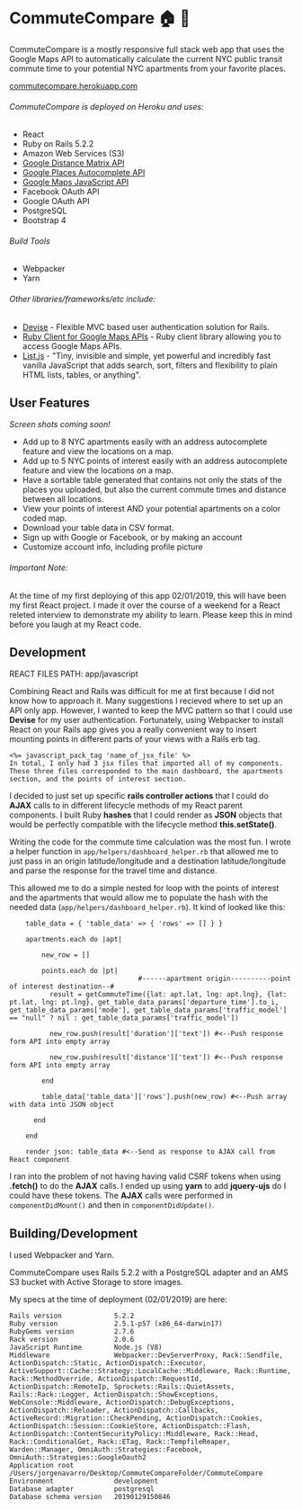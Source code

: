 # CommuteCompare  :house: :busstop:

CommuteCompare is a mostly responsive full stack web app that uses the Google Maps API to automatically calculate the current NYC public transit commute time to your potential NYC apartments from your favorite places.

[commutecompare.herokuapp.com](https://commutecompare.herokuapp.com)

###### CommuteCompare is deployed on Heroku and uses:

  - React
  - Ruby on Rails 5.2.2
  - Amazon Web Services (S3)
  - [Google Distance Matrix API](https://developers.google.com/maps/documentation/distance-matrix/start)
  - [Google Places Autocomplete API](https://developers.google.com/places/web-service/autocomplete)
  - [Google Maps JavaScript API](https://developers.google.com/maps/documentation/javascript/tutorial)
  - Facebook OAuth API
  - Google OAuth API
  - PostgreSQL
  - Bootstrap 4

###### Build Tools

   - Webpacker
   - Yarn

###### Other libraries/frameworks/etc include:
- [Devise](https://www.google.com) - Flexible MVC based user authentication solution for Rails.
- [Ruby Client for Google Maps APIs](https://github.com/amrfaissal/googlemaps-services) - Ruby client library allowing you to access Google Maps APIs.
- [List.js](https://listjs.com/) - "Tiny, invisible and simple, yet powerful and incredibly fast vanilla JavaScript that adds search, sort, filters and flexibility to plain HTML lists, tables, or anything".

## User Features

*Screen shots coming soon!*

  - Add up to 8 NYC apartments easily with an address autocomplete feature and view the locations on a map.
  - Add up to 5 NYC points of interest easily with an address autocomplete feature and view the locations on a map.
  - Have a sortable table generated that contains not only the stats of the places you uploaded, but also the current commute times and distance between all locations.
  - View your points of interest AND your potential apartments on a color coded map.
  - Download your table data in CSV format.
  - Sign up with Google or Facebook, or by making an account
  - Customize account info, including profile picture


###### Important Note:

At the time of my first deploying of this app 02/01/2019, this will have been my first React project. I made it over the course of a weekend for a React releted interview to demonstrate my ability to learn. Please keep this in mind before you laugh at my React code.

## Development

REACT FILES PATH: app/javascript

Combining React and Rails was difficult for me at first because I did not know how to approach it. Many suggestions I recieved where to set up an API only app. However, I wanted to keep the MVC pattern so that I could use **Devise** for my user authentication. Fortunately, using Webpacker to install React on your Rails app gives you a really convenient way to insert mounting points in different parts of your views with a Rails erb tag.

```
<%= javascript_pack_tag 'name_of_jsx_file' %> 
In total, I only had 3 jsx files that imported all of my components.
These three files corresponded to the main dashboard, the apartments section, and the points of interest section.
```

I decided to just set up specific **rails controller actions** that I could do **AJAX** calls to in different lifecycle methods of my React parent components. I built Ruby **hashes** that I could render as **JSON** objects that would be perfectly compatible with the lifecycle method **this.setState()**. 

Writing the code for the commute time calculation was the most fun. I wrote a helper function in ```app/helpers/dashboard_helper.rb``` that allowed me to just pass in an origin latitude/longitude and a destination latitude/longitude and parse the response for the travel time and distance.

This allowed me to do a simple nested for loop with the points of interest and the apartments that would allow me to populate the hash with the needed data (```app/helpers/dashboard_helper.rb```). It kind of looked like this:

```
    table_data = { 'table_data' => { 'rows' => [] } }

    apartments.each do |apt|

        new_row = []

        points.each do |pt|
                                #------apartment origin----------point of interest destination--#
          result = getCommuteTime({lat: apt.lat, lng: apt.lng}, {lat: pt.lat, lng: pt.lng}, get_table_data_params['departure_time'].to_i, get_table_data_params['mode'], get_table_data_params['traffic_model'] == "null" ? nil : get_table_data_params['traffic_model'])

          new_row.push(result['duration']['text']) #<--Push response form API into empty array

          new_row.push(result['distance']['text']) #<--Push response form API into empty array

        end 

        table_data['table_data']['rows'].push(new_row) #<--Push array with data into JSON object

      end

    end

    render json: table_data #<--Send as response to AJAX call from React component
```

I ran into the problem of not having having valid CSRF tokens when using **.fetch()** to do the **AJAX** calls. I ended up using **yarn** to add **jquery-ujs** do I could have these tokens. The **AJAX** calls were performed in ```componentDidMount()``` and then in ```componentDidUpdate()```.


## Building/Development

I used Webpacker and Yarn.

CommuteCompare uses Rails 5.2.2 with a PostgreSQL adapter and an AMS S3 bucket with Active Storage to store images.

My specs at the time of deployment (02/01/2019) are here:

```
Rails version             5.2.2
Ruby version              2.5.1-p57 (x86_64-darwin17)
RubyGems version          2.7.6
Rack version              2.0.6
JavaScript Runtime        Node.js (V8)
Middleware                Webpacker::DevServerProxy, Rack::Sendfile, ActionDispatch::Static, ActionDispatch::Executor, ActiveSupport::Cache::Strategy::LocalCache::Middleware, Rack::Runtime, Rack::MethodOverride, ActionDispatch::RequestId, ActionDispatch::RemoteIp, Sprockets::Rails::QuietAssets, Rails::Rack::Logger, ActionDispatch::ShowExceptions, WebConsole::Middleware, ActionDispatch::DebugExceptions, ActionDispatch::Reloader, ActionDispatch::Callbacks, ActiveRecord::Migration::CheckPending, ActionDispatch::Cookies, ActionDispatch::Session::CookieStore, ActionDispatch::Flash, ActionDispatch::ContentSecurityPolicy::Middleware, Rack::Head, Rack::ConditionalGet, Rack::ETag, Rack::TempfileReaper, Warden::Manager, OmniAuth::Strategies::Facebook, OmniAuth::Strategies::GoogleOauth2
Application root          /Users/jorgenavarro/Desktop/CommuteCompareFolder/CommuteCompare
Environment               development
Database adapter          postgresql
Database schema version   20190129150846
```



